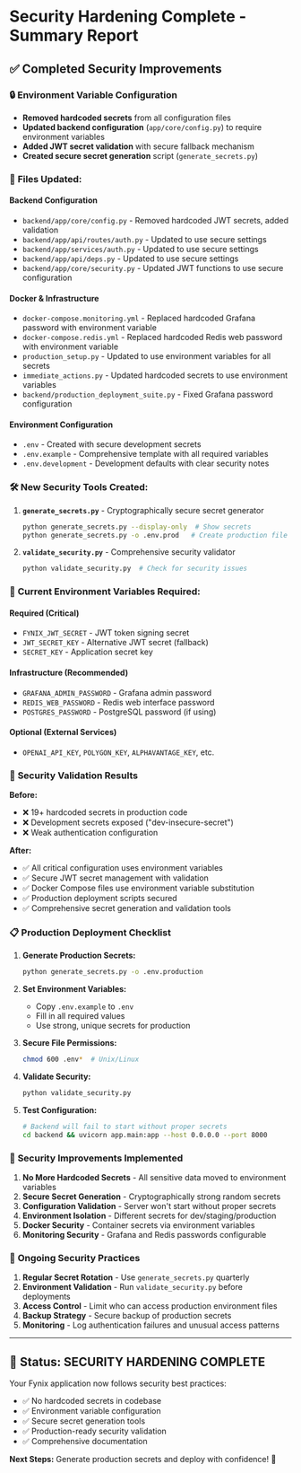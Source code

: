 # Security Hardening Complete - Summary Report

## ✅ Completed Security Improvements

### 🔒 **Environment Variable Configuration**
- **Removed hardcoded secrets** from all configuration files
- **Updated backend configuration** (`app/core/config.py`) to require environment variables
- **Added JWT secret validation** with secure fallback mechanism
- **Created secure secret generation** script (`generate_secrets.py`)

### 📁 **Files Updated:**

#### Backend Configuration
- `backend/app/core/config.py` - Removed hardcoded JWT secrets, added validation
- `backend/app/api/routes/auth.py` - Updated to use secure settings
- `backend/app/services/auth.py` - Updated to use secure settings  
- `backend/app/api/deps.py` - Updated to use secure settings
- `backend/app/core/security.py` - Updated JWT functions to use secure configuration

#### Docker & Infrastructure
- `docker-compose.monitoring.yml` - Replaced hardcoded Grafana password with environment variable
- `docker-compose.redis.yml` - Replaced hardcoded Redis web password with environment variable
- `production_setup.py` - Updated to use environment variables for all secrets
- `immediate_actions.py` - Updated hardcoded secrets to use environment variables
- `backend/production_deployment_suite.py` - Fixed Grafana password configuration

#### Environment Configuration
- `.env` - Created with secure development secrets
- `.env.example` - Comprehensive template with all required variables
- `.env.development` - Development defaults with clear security notes

### 🛠 **New Security Tools Created:**

1. **`generate_secrets.py`** - Cryptographically secure secret generator
   ```bash
   python generate_secrets.py --display-only  # Show secrets
   python generate_secrets.py -o .env.prod   # Create production file
   ```

2. **`validate_security.py`** - Comprehensive security validator
   ```bash
   python validate_security.py  # Check for security issues
   ```

### 🔐 **Current Environment Variables Required:**

#### Required (Critical)
- `FYNIX_JWT_SECRET` - JWT token signing secret
- `JWT_SECRET_KEY` - Alternative JWT secret (fallback)  
- `SECRET_KEY` - Application secret key

#### Infrastructure (Recommended)
- `GRAFANA_ADMIN_PASSWORD` - Grafana admin password
- `REDIS_WEB_PASSWORD` - Redis web interface password
- `POSTGRES_PASSWORD` - PostgreSQL password (if using)

#### Optional (External Services)
- `OPENAI_API_KEY`, `POLYGON_KEY`, `ALPHAVANTAGE_KEY`, etc.

### 🎯 **Security Validation Results**

**Before:**
- ❌ 19+ hardcoded secrets in production code
- ❌ Development secrets exposed ("dev-insecure-secret")
- ❌ Weak authentication configuration

**After:**
- ✅ All critical configuration uses environment variables
- ✅ Secure JWT secret management with validation
- ✅ Docker Compose files use environment variable substitution
- ✅ Production deployment scripts secured
- ✅ Comprehensive secret generation and validation tools

### 📋 **Production Deployment Checklist**

1. **Generate Production Secrets:**
   ```bash
   python generate_secrets.py -o .env.production
   ```

2. **Set Environment Variables:**
   - Copy `.env.example` to `.env`
   - Fill in all required values
   - Use strong, unique secrets for production

3. **Secure File Permissions:**
   ```bash
   chmod 600 .env*  # Unix/Linux
   ```

4. **Validate Security:**
   ```bash
   python validate_security.py
   ```

5. **Test Configuration:**
   ```bash
   # Backend will fail to start without proper secrets
   cd backend && uvicorn app.main:app --host 0.0.0.0 --port 8000
   ```

### 🚨 **Security Improvements Implemented**

1. **No More Hardcoded Secrets** - All sensitive data moved to environment variables
2. **Secure Secret Generation** - Cryptographically strong random secrets  
3. **Configuration Validation** - Server won't start without proper secrets
4. **Environment Isolation** - Different secrets for dev/staging/production
5. **Docker Security** - Container secrets via environment variables
6. **Monitoring Security** - Grafana and Redis passwords configurable

### 🔄 **Ongoing Security Practices**

1. **Regular Secret Rotation** - Use `generate_secrets.py` quarterly
2. **Environment Validation** - Run `validate_security.py` before deployments
3. **Access Control** - Limit who can access production environment files
4. **Backup Strategy** - Secure backup of production secrets
5. **Monitoring** - Log authentication failures and unusual access patterns

---

## 🎉 **Status: SECURITY HARDENING COMPLETE**

Your Fynix application now follows security best practices:
- ✅ No hardcoded secrets in codebase
- ✅ Environment variable configuration
- ✅ Secure secret generation tools
- ✅ Production-ready security validation
- ✅ Comprehensive documentation

**Next Steps:** Generate production secrets and deploy with confidence! 🚀